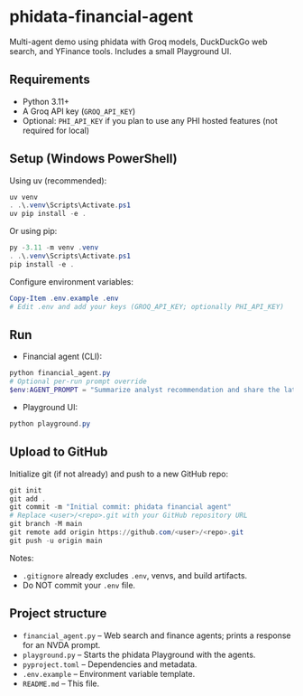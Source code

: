 # phidata-financial-agent

Multi-agent demo using phidata with Groq models, DuckDuckGo web search, and YFinance tools. Includes a small Playground UI.

## Requirements

- Python 3.11+
- A Groq API key (`GROQ_API_KEY`)
- Optional: `PHI_API_KEY` if you plan to use any PHI hosted features (not required for local)

## Setup (Windows PowerShell)

Using uv (recommended):

```powershell
uv venv
. .\.venv\Scripts\Activate.ps1
uv pip install -e .
```

Or using pip:

```powershell
py -3.11 -m venv .venv
. .\.venv\Scripts\Activate.ps1
pip install -e .
```

Configure environment variables:

```powershell
Copy-Item .env.example .env
# Edit .env and add your keys (GROQ_API_KEY; optionally PHI_API_KEY)
```

## Run

- Financial agent (CLI):

```powershell
python financial_agent.py
# Optional per-run prompt override
$env:AGENT_PROMPT = "Summarize analyst recommendation and share the latest news for NVDA"; python financial_agent.py
```

- Playground UI:

```powershell
python playground.py
```

## Upload to GitHub

Initialize git (if not already) and push to a new GitHub repo:

```powershell
git init
git add .
git commit -m "Initial commit: phidata financial agent"
# Replace <user>/<repo>.git with your GitHub repository URL
git branch -M main
git remote add origin https://github.com/<user>/<repo>.git
git push -u origin main
```

Notes:
- `.gitignore` already excludes `.env`, venvs, and build artifacts.
- Do NOT commit your `.env` file.

## Project structure

- `financial_agent.py` – Web search and finance agents; prints a response for an NVDA prompt.
- `playground.py` – Starts the phidata Playground with the agents.
- `pyproject.toml` – Dependencies and metadata.
- `.env.example` – Environment variable template.
- `README.md` – This file.
